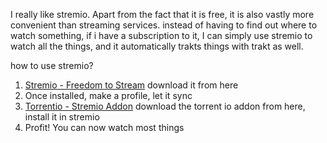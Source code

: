 I really like stremio. Apart from the fact that it is free, it is also vastly more convenient than streaming services. instead of having to find out where to watch something, if i have a subscription to it, I can simply use stremio to watch all the things, and it automatically trakts things with trakt as well. 

how to use stremio?

1. [Stremio - Freedom to Stream](https://www.stremio.com/) download it from here
2. Once installed, make a profile, let it sync
3. [Torrentio - Stremio Addon](https://torrentio.strem.fun/configure) download the torrent io addon from here, install it in stremio
4. Profit! You can now watch most things 